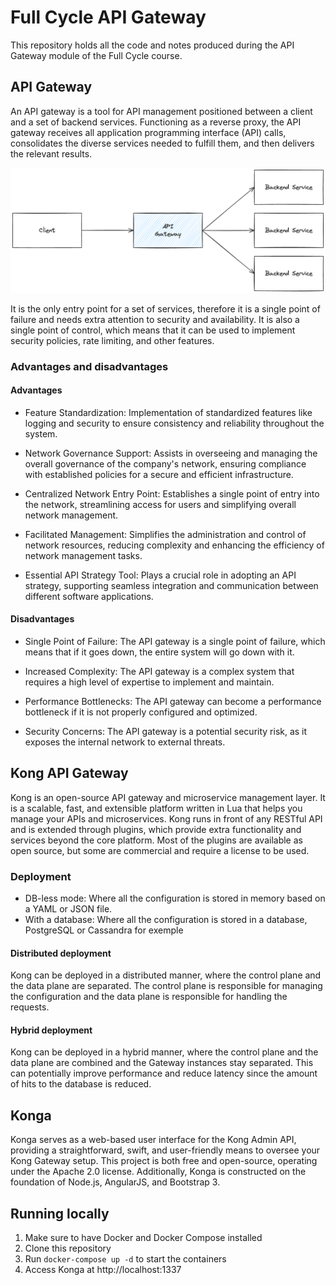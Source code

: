 # Full Cycle API Gateway

This repository holds all the code and notes produced during the API Gateway module of the Full Cycle course. 

## API Gateway

An API gateway is a tool for API management positioned between a client and a set of backend services. Functioning as a reverse proxy, the API gateway receives all application programming interface (API) calls, consolidates the diverse services needed to fulfill them, and then delivers the relevant results.

![API Gateway diagram](./docs/images/api-gatway.png)

It is the only entry point for a set of services, therefore it is a single point of failure and needs extra attention to security and availability. It is also a single point of control, which means that it can be used to implement security policies, rate limiting, and other features.

### Advantages and disadvantages

#### Advantages

- Feature Standardization: Implementation of standardized features like logging and security to ensure consistency and reliability throughout the system.

- Network Governance Support: Assists in overseeing and managing the overall governance of the company's network, ensuring compliance with established policies for a secure and efficient infrastructure.

- Centralized Network Entry Point: Establishes a single point of entry into the network, streamlining access for users and simplifying overall network management.

- Facilitated Management: Simplifies the administration and control of network resources, reducing complexity and enhancing the efficiency of network management tasks.

- Essential API Strategy Tool: Plays a crucial role in adopting an API strategy, supporting seamless integration and communication between different software applications.

#### Disadvantages

- Single Point of Failure: The API gateway is a single point of failure, which means that if it goes down, the entire system will go down with it.

- Increased Complexity: The API gateway is a complex system that requires a high level of expertise to implement and maintain.

- Performance Bottlenecks: The API gateway can become a performance bottleneck if it is not properly configured and optimized.

- Security Concerns: The API gateway is a potential security risk, as it exposes the internal network to external threats.

## Kong API Gateway

Kong is an open-source API gateway and microservice management layer. It is a scalable, fast, and extensible platform written in Lua that helps you manage your APIs and microservices. Kong runs in front of any RESTful API and is extended through plugins, which provide extra functionality and services beyond the core platform. Most of the plugins are available as open source, but some are commercial and require a license to be used.

### Deployment

- DB-less mode: Where all the configuration is stored in memory based on a YAML or JSON file. 
- With a database: Where all the configuration is stored in a database, PostgreSQL or Cassandra for exemple

#### Distributed deployment

Kong can be deployed in a distributed manner, where the control plane and the data plane are separated. The control plane is responsible for managing the configuration and the data plane is responsible for handling the requests. 

#### Hybrid deployment

Kong can be deployed in a hybrid manner, where the control plane and the data plane are combined and the Gateway instances stay separated. This can potentially improve performance and reduce latency since the amount of hits to the database is reduced.

## Konga

Konga serves as a web-based user interface for the Kong Admin API, providing a straightforward, swift, and user-friendly means to oversee your Kong Gateway setup. This project is both free and open-source, operating under the Apache 2.0 license. Additionally, Konga is constructed on the foundation of Node.js, AngularJS, and Bootstrap 3.

## Running locally
 
1. Make sure to have Docker and Docker Compose installed
1. Clone this repository
1. Run `docker-compose up -d` to start the containers
1. Access Konga at http://localhost:1337